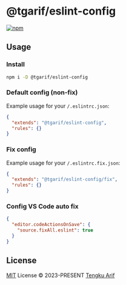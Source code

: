 # @tgarif/eslint-config

[![npm](https://img.shields.io/npm/v/@tgarif/eslint-config?color=a1b858&label=)](https://npmjs.com/package/@tgarif/eslint-config)

## Usage

### Install

```bash
npm i -D @tgarif/eslint-config
```

### Default config (non-fix)

Example usage for your `/.eslintrc.json`:

```json
{
  "extends": "@tgarif/eslint-config",
  "rules": {}
}
```

### Fix config

Example usage for your `/.eslintrc.fix.json`:

```json
{
  "extends": "@tgarif/eslint-config/fix",
  "rules": {}
}
```

### Config VS Code auto fix

```json
{
  "editor.codeActionsOnSave": {
    "source.fixAll.eslint": true
  }
}
```

## License

[MIT](./LICENSE) License &copy; 2023-PRESENT [Tengku Arif](https://github.com/tgarif)
